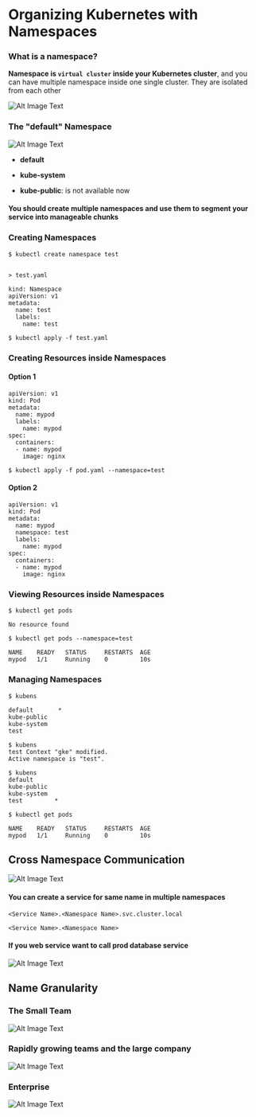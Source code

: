 # Organizing Kubernetes with Namespaces

### What is a namespace?

**Namespace is `virtual cluster` inside your Kubernetes cluster**, and you can have multiple namespace inside one single cluster. They are isolated from each other

![Alt Image Text](images/bp/2_1.jpg "Body image")

### The "default" Namespace

![Alt Image Text](images/bp/2_2.jpg "Body image") 

* **default**

* **kube-system**

* **kube-public**: is not available now


#### You should create multiple namespaces and use them to segment your service into manageable chunks

### Creating Namespaces

```
$ kubectl create namespace test 


> test.yaml 

kind: Namespace 
apiVersion: v1 
metadata: 
  name: test 
  labels: 
    name: test 
    
$ kubectl apply -f test.yaml 
```


### Creating Resources inside Namespaces

#### Option 1

```
apiVersion: v1
kind: Pod 
metadata: 
  name: mypod 
  labels: 
    name: mypod 
spec: 
  containers: 
  - name: mypod 
    image: nginx 
```

```
$ kubectl apply -f pod.yaml --namespace=test
```
#### Option 2

```
apiVersion: v1
kind: Pod 
metadata: 
  name: mypod 
  namespace: test
  labels: 
    name: mypod 
spec: 
  containers: 
  - name: mypod 
    image: nginx 

```

### Viewing Resources inside Namespaces

```
$ kubectl get pods

No resource found

$ kubectl get pods --namespace=test

NAME    READY   STATUS     RESTARTS  AGE
mypod   1/1     Running    0         10s
```


### Managing Namespaces

```
$ kubens

default       *
kube-public
kube-system
test
```

```
$ kubens 
test Context "gke" modified. 
Active namespace is "test". 

$ kubens 
default 
kube-public 
kube-system 
test         *

$ kubectl get pods

NAME    READY   STATUS     RESTARTS  AGE
mypod   1/1     Running    0         10s
```

## Cross Namespace Communication

![Alt Image Text](images/bp/2_3.jpg "Body image") 

#### You can create a service for same name in multiple namespaces


```
<Service Name>.<Namespace Name>.svc.cluster.local

<Service Name>.<Namespace Name>
```

#### If you web service want to call prod database service

![Alt Image Text](images/bp/2_4.jpg "Body image") 


## Name Granularity 

### The Small Team

![Alt Image Text](images/bp/2_5.jpg "Body image") 

### Rapidly growing teams and the large company

![Alt Image Text](images/bp/2_6.jpg "Body image") 

### Enterprise

![Alt Image Text](images/bp/2_7.jpg "Body image") 










